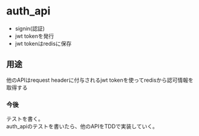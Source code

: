 # auth_api
- signin(認証)
- jwt tokenを発行
- jwt tokenはredisに保存

## 用途
他のAPIはrequest headerに付与されるjwt tokenを使ってredisから認可情報を取得する  

### 今後
テストを書く。  
auth_apiのテストを書いたら、他のAPIをTDDで実装していく。
